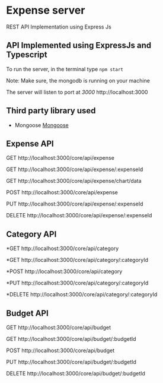 # Expense server
REST API Implementation using Express Js 

## API Implemented using ExpressJs and Typescript

To run the server, in the terminal type
`npm start`

Note: Make sure, the mongodb is running on your machine

The server will listen to port at *3000* http://localhost:3000

## Third party library used
* Mongoose  [Mongoose](https://mongoosejs.com/)


## Expense API 

 GET        http://localhost:3000/core/api/expense
 
 GET        http://localhost:3000/core/api/expense/:expenseId 

 GET        http://localhost:3000/core/api/expense/chart/data

 POST       http://localhost:3000/core/api/expense 
 
 PUT        http://localhost:3000/core/api/expense/:expenseId 
 
 DELETE     http://localhost:3000/core/api/expense/:expenseId 
 

## Category API 
 *GET        http://localhost:3000/core/api/category 

 *GET        http://localhost:3000/core/api/category/:categoryId 

 *POST       http://localhost:3000/core/api/category 

 *PUT        http://localhost:3000/core/api/category/:categoryId 

 *DELETE     http://localhost:3000/core/api/category/:categoryId 

## Budget API 

 GET        http://localhost:3000/core/api/budget 
 
 GET        http://localhost:3000/core/api/budget/:budgetId 
 
 POST       http://localhost:3000/core/api/budget 
 
 PUT        http://localhost:3000/core/api/budget/:budgetId 
 
 DELETE     http://localhost:3000/core/api/budget/:budgetId 


